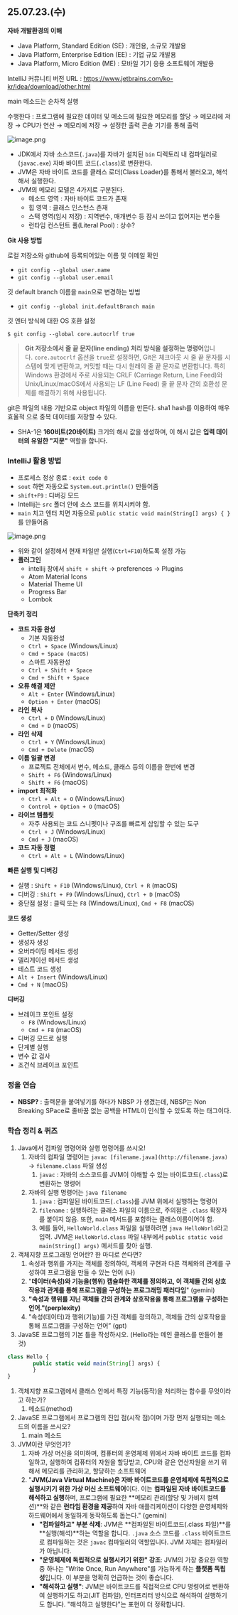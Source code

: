 ## 25.07.23.(수)

**자바 개발환경의 이해**

- Java Platform, Standard Edition (SE) : 개인용, 소규모 개발용
- Java Platform, Enterprise Edition (EE) : 기업 규모 개발용
- Java Platform, Micro Edition (ME) : 모바일 기기 응용 소프트웨어 개발용

IntelliJ 커뮤니티 버전 URL : https://www.jetbrains.com/ko-kr/idea/download/other.html

main 메소드는 순차적 실행

수행한다 : 프로그램에 필요한 데이터 및 메소드에 필요한 메모리를 할당 → 메모리에 저장 → CPU가 연산 → 메모리에 저장 → 설정한 출력 콘솔 기기를 통해 출력

![image.png](attachment:0604fb43-f83d-464e-b478-73315f5a0fd9:image.png)

- JDK에서 자바 소스코드(`.java`)를 자바가 설치된 `bin` 디렉토리 내 컴파일러로(`javac.exe`) 자바 바이트 코드(`.class`)로 변환한다.
- JVM은 자바 바이트 코드를 클래스 로더(Class Loader)를 통해서 불러오고, 해석해서 실행한다.
- JVM의 메모리 모델은 4가지로 구분된다.
    - 메소드 영역 : 자바 바이트 코드가 존재
    - 힙 영역 : 클래스 인스턴스 존재
    - 스택 영역(임시 저장) : 지역변수, 매개변수 등 잠시 쓰이고 없어지는 변수들
    - 런타임 컨스턴트 풀(Literal Pool) : 상수?

**Git 사용 방법**

로컬 저장소와 github에 등록되어있는 이름 및 이메일 확인

- `git config --global user.name`
- `git config --global user.email`

깃 default branch 이름을 `main`으로 변경하는 방법

- `git config --global init.defaultBranch main`

깃 엔터 방식에 대한 OS 호환 설정

`$ git config --global core.autocrlf true`

> **Git 저장소에서 줄 끝 문자(line ending) 처리 방식을 설정하는 명령어**입니다. `core.autocrlf` 옵션을 `true`로 설정하면, Git은 체크아웃 시 줄 끝 문자를 시스템에 맞게 변환하고, 커밋할 때는 다시 원래의 줄 끝 문자로 변환합니다. 특히 Windows 환경에서 주로 사용되는 CRLF (Carriage Return, Line Feed)와 Unix/Linux/macOS에서 사용되는 LF (Line Feed) 줄 끝 문자 간의 호환성 문제를 해결하기 위해 사용됩니다.
> 

git은 파일의 내용 기반으로 object 파일의 이름을 만든다. sha1 hash를 이용하여 매우 효율적
으로 중복 데이터를 저장할 수 있다.

- SHA-1은 **160비트(20바이트)** 크기의 해시 값을 생성하며, 이 해시 값은 **입력 데이터의 유일한 "지문"** 역할을 합니다.

### IntelliJ 활용 방법

- 프로세스 정상 종료 : `exit code 0`
- `sout` 하면 자동으로 `System.out.println()` 만들어줌
- `shift+F9` : 디버깅 모드
- Intellij는 `src` 폴더 안에 소스 코드를 위치시켜야 함.
- `main` 치고 엔터 치면 자동으로 `public static void main(String[] args) { }` 를 만들어줌

![image.png](attachment:5c44a11f-60b1-4edb-91d8-3d5a0aa80522:image.png)

- 위와 같이 설정해서 현재 파일만 실행(`Ctrl+F10`)하도록 설정 가능
- **플러그인**
    - intellij 창에서 `shift + shift` → preferences → Plugins
    - Atom Material Icons
    - Material Theme UI
    - Progress Bar
    - Lombok

**단축키 정리**

- **코드 자동 완성**
    - 기본 자동완성
    - `Ctrl + Space` (Windows/Linux)
    - `Cmd + Space (macOS)`
    - 스마트 자동완성
    - `Ctrl + Shift + Space`
    - `Cmd + Shift + Space`
- **오류 해결 제안**
    - `Alt + Enter` (Windows/Linux)
    - `Option + Enter` (macOS)
- **라인 복사**
    - `Ctrl + D` (Windows/Linux)
    - `Cmd + D` (macOS)
- **라인 삭제**
    - `Ctrl + Y` (Windows/Linux)
    - `Cmd + Delete` (macOS)
- **이름 일괄 변경**
    - 프로젝트 전체에서 변수, 메소드, 클래스 등의 이름을 한번에 변경
    - `Shift + F6` (Windows/Linux)
    - `Shift + F6` (macOS)
- **import 최적화**
    - `Ctrl + Alt + O` (Windows/Linux)
    - `Control + Option + O` (macOS)
- **라이브 템플릿**
    - 자주 사용되는 코드 스니펫이나 구조를 빠르게 삽입할 수 있는 도구
    - `Ctrl + J` (Windows/Linux)
    - `Cmd + J` (macOS)
- **코드 자동 정렬**
    - `Ctrl + Alt + L` (Windows/Linux)
    

**빠른 실행 및 디버깅**

- 실행 : `Shift + F10` (Windows/Linux), `Ctrl + R` (macOS)
- 디버깅 : `Shift + F9` (Windows/Linux), `Ctrl + D` (macOS)
- 중단점 설정 : 클릭 또는 `F8` (Windows/Linux), `Cmd + F8` (macOS)

**코드 생성**

- Getter/Setter 생성
- 생성자 생성
- 오버라이딩 메서드 생성
- 델리게이션 메서드 생성
- 테스트 코드 생성
- `Alt + Insert` (Windows/Linux)
- `Cmd + N` (macOS)

**디버깅**

- 브레이크 포인트 설정
    - `F8` (Windows/Linux)
    - `Cmd + F8` (macOS)
- 디버깅 모드로 실행
- 단계별 실행
- 변수 값 검사
- 조건식 브레이크 포인트

### 정올 연습

- **NBSP?** : 출력문을 붙여넣기를 하다가 NBSP 가 생겼는데, NBSP는 Non Breaking SPace로 줄바꿈 없는 공백을  HTML이 인식할 수 있도록 하는 태그이다.

### 학습 정리 & 퀴즈

1. Java에서 컴파일 명령어와 실행 명령어를 쓰시오!
    1. 자바의 컴파일 명령어는 `javac [filename.java](http://filename.java)` → `filename.class` 파일 생성
        1. `javac` : 자바의 소스코드를 JVM이 이해할 수 있는 바이트코드(`.class`)로 변환하는 명령어
    2. 자바의 실행 명령어는 `java filename` 
        1. `java` : 컴파일된 바이트코드(`.class`)를 JVM 위에서 실행하는 명령어
        2. `filename` : 실행하려는 클래스 파일의 이름으로, 주의점은 `.class` 확장자를 붙이지 않음. 또한, `main` 메서드를 포함하는 클래스이름이어야 함.
        3. 예를 들어, `HelloWorld.class` 파일을 실행하려면 `java HelloWorld`라고 입력. JVM은 `HelloWorld.class` 파일 내부에서 `public static void main(String[] args)` 메서드를 찾아 실행.
2. 객체지향 프로그래밍 언어란? 한 마디로 쓴다면? 
    1. 속성과 행위를 가지는 객체를 정의하여, 객체의 구현과 다른 객체와의 관계를 구성하여 프로그램을 만들 수 있는 언어 (나)
    2. "**데이터(속성)와 기능을(행위) 캡슐화한 객체를 정의하고, 이 객체들 간의 상호작용과 관계를 통해 프로그램을 구성하는 프로그래밍 패러다임**" (gemini)
    3. **"속성과 행위를 지닌 객체들 간의 관계와 상호작용을 통해 프로그램을 구성하는 언어."(perplexity)**
    4. "속성(데이터)과 행위(기능)를 가진 객체를 정의하고, 객체들 간의 상호작용을 통해 프로그램을 구성하는 언어” (gpt)
3. JavaSE 프로그램의 기본 틀을 작성하시오. (Hello라는 메인 클래스를 만들어 볼 것)

```jsx
class Hello {
		public static void main(String[] args) {
		}
}
```

1. 객체지향 프로그램에서 클래스 안에서 특정 기능(동작)을 처리하는 함수를 무엇이라고 하는가?
    1. 메소드(method)
2. JavaSE 프로그램에서 프로그램의 진입 점(시작 점)이며 가장 먼저 실행되는 메소드의 이름을 쓰시오?
    1. main 메소드
3. JVM이란 무엇인가?
    1. 자바 가상 머신을 의미하며, 컴퓨터의 운영체제 위에서 자바 바이트 코드를 컴파일하고, 실행하여 컴퓨터의 자원을 할당받고, CPU와 같은 연산자원을 쓰기 위해서 메모리를 관리하고, 할당하는 소프트웨어
    2. "**JVM(Java Virtual Machine)은 자바 바이트코드를 운영체제에 독립적으로 실행시키기 위한 가상 머신 소프트웨어**이다. 이는 **컴파일된 자바 바이트코드를 해석하고 실행**하며, 프로그램에 필요한 **메모리 관리(할당 및 가비지 컬렉션)**와 같은 **런타임 환경을 제공**하여 자바 애플리케이션이 다양한 운영체제와 하드웨어에서 동일하게 동작하도록 돕는다." (gemini)
        - **"컴파일하고" 부분 삭제**: JVM은 **컴파일된 바이트코드(.class 파일)**를 **실행(해석)**하는 역할을 합니다. `.java` 소스 코드를 `.class` 바이트코드로 컴파일하는 것은 `javac` 컴파일러의 역할입니다. JVM 자체는 컴파일러가 아닙니다.
        - **"운영체제에 독립적으로 실행시키기 위한" 강조**: JVM의 가장 중요한 역할 중 하나는 "Write Once, Run Anywhere"를 가능하게 하는 **플랫폼 독립성**입니다. 이 부분을 명확히 언급하는 것이 좋습니다.
        - **"해석하고 실행"**: JVM은 바이트코드를 직접적으로 CPU 명령어로 변환하여 실행하기도 하고(JIT 컴파일), 인터프리터 방식으로 해석하여 실행하기도 합니다. "해석하고 실행한다"는 표현이 더 정확합니다.
